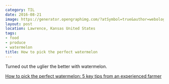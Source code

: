 ```yaml
---
category: TIL
date: 2016-08-21
image: https://generator.opengraphimg.com/?atSymbol=true&author=webology&authorSize=text-2xl&tags=food%2Cproduce%2Cwatermelon&title=How+to+pick+the+perfect+watermelon
layout: post
location: Lawrence, Kansas United States
tags:
- food
- produce
- watermelon
title: How to pick the perfect watermelon
---
```


Turned out the uglier the better with watermelon.

[How to pick the perfect watermelon: 5 key tips from an experienced farmer](http://shareably.net/tips-to-pick-the-perfect-watermelon)